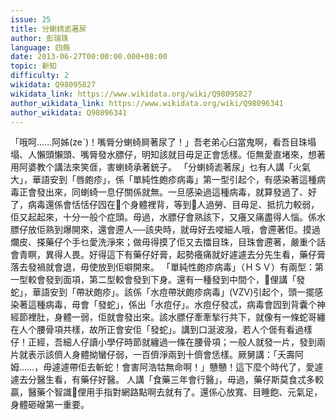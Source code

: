 ```yaml
---
issue: 25
title: 分蝲䗁滮著尿
author: 彭瑞珠
language: 四縣
date: 2013-06-27T00:00:00.000+08:00
topic: 新知
difficulty: 2
wikidata: Q98095827
wikidata_link: https://www.wikidata.org/wiki/Q98095827
author_wikidata_link: https://www.wikidata.org/wiki/Q98096341
author_wikidata: Q98096341
---
```

「哦呵……阿姊(zeˋ)！嘴脣分蝲䗁屙著尿了！」吾老弟心臼當鬼啊，看吾目珠塌塌、人懶頭懶頭、嘴脣發水膘仔，明知該就目毋足正會恁樣。佢無愛直堵來，想著用阿婆教个講法來笑𠊎，害蝲䗁承著銃子。
「分蝲䗁滮著尿」乜有人講「火氣大」，華語安到「唇皰疹」，係「單純性皰疹病毒」第一型引起个，有感染著這種病毒正會發出來，同蝲䗁一息仔關係就無。一旦感染過這種病毒，就算發過了、好了，病毒還係會恬恬仔囥在𫣆个身體裡背，等到𫣆人過勞、目毋足、抵抗力較弱，佢又起起來，十分一般个症頭。毋過，水膘仔會熟該下，又癢又痛盡得人惱。係水膘仔放佢熟到爆開來，還會遰人──該央時，就毋好去唚細人哦，會遰著佢。摸過爛皮、搽藥仔个手乜愛洗淨來；做毋得摸了佢又去擂目珠，目珠會遰著，嚴重个話會青瞑，異得人畏。好得這下有藥仔好膏，起勢癢痛就好遽遽去分先生看，藥仔膏落去發禍就會退，毋使放到佢噼開來。
「單純性皰疹病毒」（ＨＳＶ）有兩型：第一型較會發到面項，第二型較會發到下身。還有一種發到中間个，𫣆俚講「發蛇」，華語安到「帶狀皰疹」。該係「水痘帶狀皰疹病毒」(VZV)引起个，頭一擺感染著這種病毒，毋會「發蛇」，係出「水痘仔」。水痘仔發忒，病毒會囥到背囊个神經節裡肚，身體一弱，佢就會發出來。該水膘仔牽牽揫行共下，就像有一條蛇哥纏在人个腰骨項共樣，故所正會安佢「發蛇」。講到口涎波潑，若人个𠊎有看過樣仔！正經，吾細人仔讀小學仔時節就纏過一條在腰骨項；一般人就發一片，發到兩片就表示該儕人身體拗蠻仔弱，一百儕淨兩到十儕會恁樣。厥舅講：「夭壽阿姆……，毋遽遽帶佢去斬蛇！會害阿浩牯無命啊！」戇戇！這下麼个時代了，愛遽遽去分醫生看，有藥仔好醫。
人講「食藥三年會行醫」，毋過，藥仔斯莫食忒多較贏，醫藥个智識𫣆俚用手指對網路點啊去就有了。還係心放寬、目睡飽、元氣足，身體砸磳第一重要。